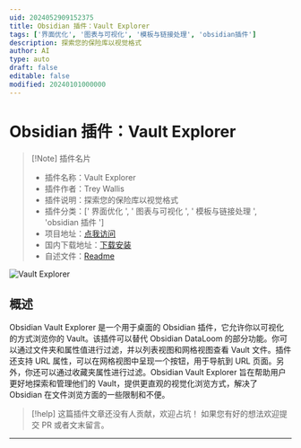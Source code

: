 ```yaml
---
uid: 2024052909152375
title: Obsidian 插件：Vault Explorer
tags: ['界面优化', '图表与可视化', '模板与链接处理', 'obsidian插件']
description: 探索您的保险库以视觉格式
author: AI
type: auto
draft: false
editable: false
modified: 20240101000000
---
```


# Obsidian 插件：Vault Explorer

> [!Note] 插件名片
> - 插件名称：Vault Explorer
> - 插件作者：Trey Wallis
> - 插件说明：探索您的保险库以视觉格式
> - 插件分类：[' 界面优化 ', ' 图表与可视化 ', ' 模板与链接处理 ', 'obsidian 插件 ']
> - 项目地址：[点我访问](https://github.com/trey-wallis/obsidian-vault-explorer)
> - 国内下载地址：[下载安装](https://pkmer.cn/products/plugin/pluginMarket/?vault-explorer)
> - 自述文件：[Readme](https://ghproxy.net/https://raw.githubusercontent.com/decaf-dev/obsidian-vault-explorer/master/README.md)

![Vault Explorer](https://cdn.pkmer.cn/covers/vault-explorer.png!pkmer)

## 概述

Obsidian Vault Explorer 是一个用于桌面的 Obsidian 插件，它允许你以可视化的方式浏览你的 Vault。该插件可以替代 Obsidian DataLoom 的部分功能。你可以通过文件夹和属性值进行过滤，并以列表视图和网格视图查看 Vault 文件。插件还支持 URL 属性，可以在网格视图中呈现一个按钮，用于导航到 URL 页面。另外，你还可以通过收藏夹属性进行过滤。Obsidian Vault Explorer 旨在帮助用户更好地探索和管理他们的 Vault，提供更直观的视觉化浏览方式，解决了 Obsidian 在文件浏览方面的一些限制和不便。

> [!help]
> 这篇插件文章还没有人贡献，欢迎占坑！
> 如果您有好的想法欢迎提交 PR 或者文末留言。

---



